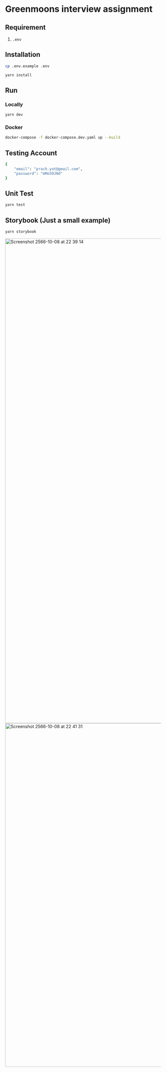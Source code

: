 # Greenmoons interview assignment

## Requirement

1. `.env`

## Installation

```sh
cp .env.example .env
```

```sh
yarn install
```

## Run

### Locally

```sh
yarn dev
```

### Docker

```sh
docker-compose -f docker-compose.dev.yaml up --build
```

## Testing Account

```sh
{
    "email": "prach.yot@gmail.com",
    "password": "mMoS9JNd"
}
```

## Unit Test

```sh
yarn test
```

## Storybook (Just a small example)

```sh
yarn storybook
```

<img width="1570" alt="Screenshot 2566-10-08 at 22 39 14" src="https://github.com/Poafs1/greenmoons-client/assets/29890935/42ff1fa1-49bb-4030-b4d6-5eb116ace6b8">
<img width="1113" alt="Screenshot 2566-10-08 at 22 41 31" src="https://github.com/Poafs1/greenmoons-client/assets/29890935/20854a6f-d6c2-44fb-9c0f-638168fd7e1d">

